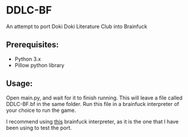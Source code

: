 # DDLC-BF
An attempt to port Doki Doki Literature Club into Brainfuck

## Prerequisites:
- Python 3.x
- Pillow python library

## Usage:
Open main.py, and wait for it to finish running. This will leave a file called DDLC-BF.bf in the same folder. Run this file in a brainfuck interpreter of your choice to run the game.

I recommend using [this](https://github.com/mrnugget/virtual_brainfuck_machine) brainfuck interpreter, as it is the one that I have been using to test the port.
